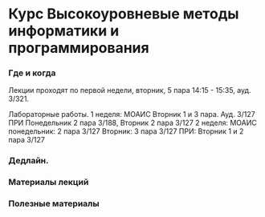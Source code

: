 # Курс Высокоуровневые методы информатики и программирования

### Где и когда
Лекции проходят по первой недели, вторник, 5 пара 14:15 - 15:35, ауд. 3/321.

Лабораторные работы. 1 неделя:
МОАИС Вторник 1 и 3 пара. Ауд. 3/127
ПРИ Понедельник 2 пара 3/188, Вторник 2 пара 3/127
2 неделя:
МОАИС понедельник: 2 пара 3/127 Вторник: 3 пара 3/127
ПРИ: Вторник 1 и 2 пара 3/127



### Дедлайн. 

### Материалы лекций

### 


### Полезные материалы